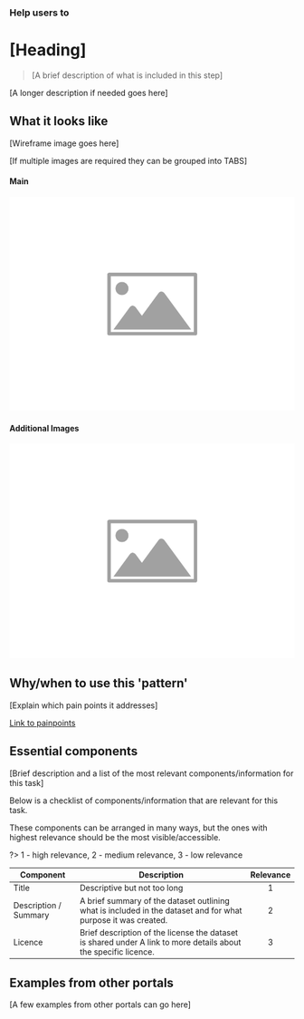 ### Help users to
# [Heading]

> [A brief description of what is included in this step]

[A longer description if needed goes here]

## What it looks like

[Wireframe image goes here]

[If multiple images are required they can be grouped into TABS]

<!-- tabs:start -->

#### **Main**

![Explore - Home](../../_media/placeholder-image.png)

#### **Additional Images**

![Explore - Home](../../_media/placeholder-image.png)

<!-- tabs:end -->

## Why/when to use this 'pattern'

[Explain which pain points it addresses]

<p class="link1"><a href="/#/main-content/introduction?id=_2-search-within-data-portal" >Link to painpoints</a></p>

## Essential components

[Brief description and a list of the most relevant components/information for this task]

Below is a checklist of components/information that are relevant for this task.

These components can be arranged in many ways, but the ones with highest relevance should be the most visible/accessible.

?> 1 - high relevance, 2 - medium relevance, 3 - low relevance

<!-- Table of component start -->

| Component             | Description                                                                                                     |  Relevance |
|-----------------------|-----------------------------------------------------------------------------------------------------------------|:----------:|
| Title                 | Descriptive but not too long                                                                                    |     1      |
| Description / Summary | A brief summary of the dataset outlining what is included in the dataset and for what purpose it was created.   |     2      |
| Licence               | Brief description of the license the dataset is shared under A link to more details about the specific licence. |     3      |


## Examples from other portals

[A few examples from other portals can go here]

